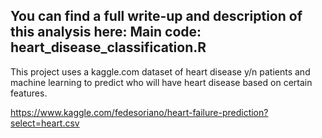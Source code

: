 You can find a full write-up and description of this analysis here: 
Main code: heart_disease_classification.R
---

This project uses a kaggle.com dataset of heart disease y/n patients and machine learning to predict who will have heart disease based on certain features.

https://www.kaggle.com/fedesoriano/heart-failure-prediction?select=heart.csv

